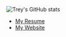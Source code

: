 ![Trey's GitHub stats](https://github-readme-stats.vercel.app/api?username=greatgitsby&count_private=true&show_icons=true&theme=dracula)

* [My Resume](https://treymoen.com/resume.pdf)
* [My Website](https://treymoen.com)
